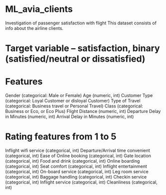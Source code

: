 # ML_avia_clients
Investigation of passenger satisfaction with flight
This dataset consists of info about the airline clients.

# Target variable – satisfaction, binary (satisfied/neutral or dissatisfied)

# Features
Gender (categorical: Male or Female)
Age (numeric, int)
Customer Type (categorical: Loyal Customer or disloyal Customer)
Type of Travel (categorical: Business travel or Personal Travel)
Class (categorical: Business or Eco, or Eco Plus)
Flight Distance (numeric, int)
Departure Delay in Minutes (numeric, int)
Arrival Delay in Minutes (numeric, int)

# Rating features from 1 to 5
Inflight wifi service (categorical, int)
Departure/Arrival time convenient (categorical, int)
Ease of Online booking (categorical, int)
Gate location (categorical, int)
Food and drink (categorical, int)
Online boarding (categorical, int)
Seat comfort (categorical, int)
Inflight entertainment (categorical, int)
On-board service (categorical, int)
Leg room service (categorical, int)
Baggage handling (categorical, int)
Checkin service (categorical, int)
Inflight service (categorical, int)
Cleanliness (categorical, int)
